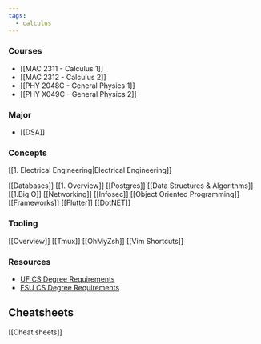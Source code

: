 ```yaml
---
tags:
  - calculus
---
```

### Courses

- [[MAC 2311 - Calculus 1]]
- [[MAC 2312 - Calculus 2]]
- [[PHY 2048C - General Physics 1]]
- [[PHY X049C - General Physics 2]]

### Major

- [[DSA]]
### Concepts
[[1. Electrical Engineering|Electrical Engineering]]

[[Databases]]
	[[1. Overview]]
	[[Postgres]]
[[Data Structures & Algorithms]]
	[[1.Big O]]
[[Networking]]
	[[Infosec]]
[[Object Oriented Programming]]
[[Frameworks]]
	[[Flutter]]
	[[DotNET]]
### Tooling
[[Overview]]
	[[Tmux]]
	[[OhMyZsh]]
	[[Vim Shortcuts]]
### Resources

- [UF CS Degree Requirements](https://catalog.ufl.edu/UGRD/colleges-schools/UGENG/CPS_BSCS/)
- [FSU CS Degree Requirements](https://www.cs.fsu.edu/academics/undergraduate-programs/bscs-degree-requirements/)

## Cheatsheets

[[Cheat sheets]]

